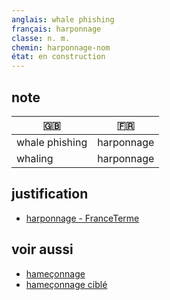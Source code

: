 ```yaml
---
anglais: whale phishing
français: harponnage
classe: n. m.
chemin: harponnage-nom
état: en construction
---
```

## note

🇬🇧 | 🇫🇷
---|---
whale phishing|harponnage
whaling|harponnage

## justification

- [harponnage - FranceTerme](https://www.culture.fr/franceterme/terme/JURI71)

## voir aussi

- [hameçonnage](hameçonnage-nom.html)
- [hameçonnage ciblé](hameçonnage-ciblé-nom.html)
